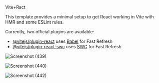 Vite+Ract 


This template provides a minimal setup to get React working in Vite with HMR and some ESLint rules.

Currently, two official plugins are available:

- [@vitejs/plugin-react](https://github.com/vitejs/vite-plugin-react/blob/main/packages/plugin-react/README.md) uses [Babel](https://babeljs.io/) for Fast Refresh
- [@vitejs/plugin-react-swc](https://github.com/vitejs/vite-plugin-react-swc) uses [SWC](https://swc.rs/) for Fast Refresh


  
![Screenshot (439)](https://github.com/user-attachments/assets/180a0e1c-1270-4da8-9717-0ef778a22d62)


![Screenshot (440)](https://github.com/user-attachments/assets/02fa068e-7015-4b53-a072-4121290f7a5b)


![Screenshot (442)](https://github.com/user-attachments/assets/5e1e4600-ed9b-485c-92ca-23b1768702f5)
